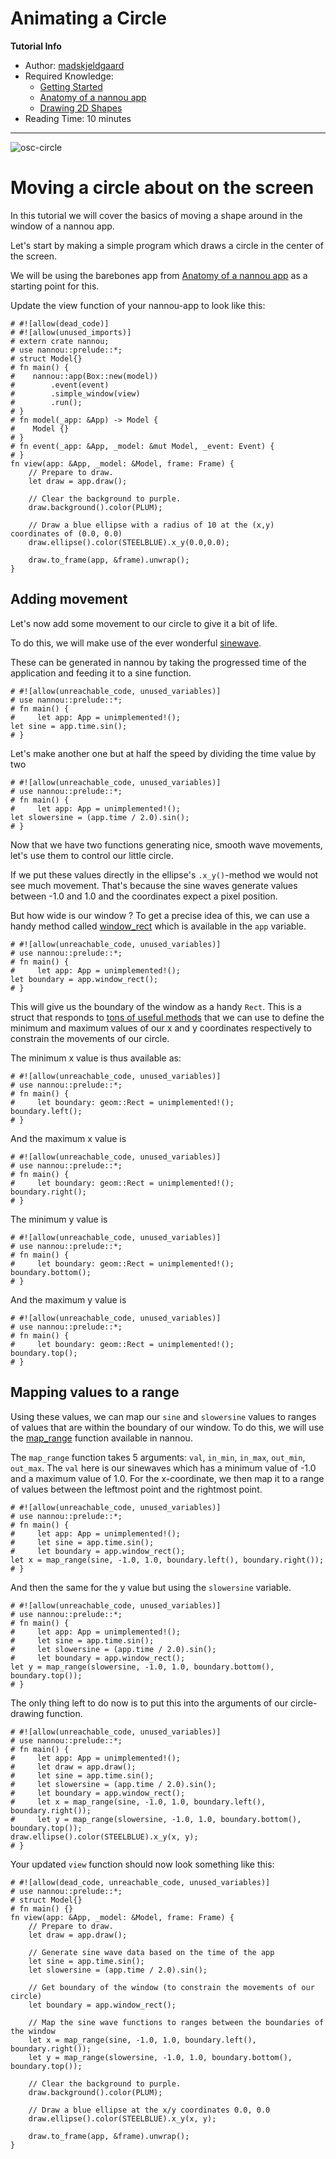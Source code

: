 # Animating a Circle

**Tutorial Info**

- Author: [madskjeldgaard](https://madskjeldgaard.dk)
- Required Knowledge:
    - [Getting Started](/getting_started.md)
    - [Anatomy of a nannou app](/tutorials/basics/anatomy-of-a-nannou-app.md)
    - [Drawing 2D Shapes](/tutorials/basics/drawing-2d-shapes.md)
- Reading Time: 10 minutes
---

![osc-circle](/tutorials/basics/images/moving-circle.gif)

# Moving a circle about on the screen
In this tutorial we will cover the basics of moving a shape around in the window of a nannou app.

Let's start by making a simple program which draws a circle in the center of the screen.

We will be using the barebones app from [Anatomy of a nannou app](/tutorials/basics/anatomy-of-a-nannou-app.md) as a starting point for this.

Update the view function of your nannou-app to look like this:

```rust,no_run
# #![allow(dead_code)]
# #![allow(unused_imports)]
# extern crate nannou;
# use nannou::prelude::*;
# struct Model{}
# fn main() {
#    nannou::app(Box::new(model))
#        .event(event)
#        .simple_window(view)
#        .run();
# }
# fn model(_app: &App) -> Model {
#    Model {}
# }
# fn event(_app: &App, _model: &mut Model, _event: Event) {
# }
fn view(app: &App, _model: &Model, frame: Frame) {
	// Prepare to draw.
    let draw = app.draw();

    // Clear the background to purple.
    draw.background().color(PLUM);

	// Draw a blue ellipse with a radius of 10 at the (x,y) coordinates of (0.0, 0.0)
    draw.ellipse().color(STEELBLUE).x_y(0.0,0.0);

    draw.to_frame(app, &frame).unwrap();
}
```

## Adding movement

Let's now add some movement to our circle to give it a bit of life.

To do this, we will make use of the ever wonderful [sinewave](https://en.wikipedia.org/wiki/Sine_wave).

These can be generated in nannou by taking the progressed time of the application and feeding it to a sine function.

```rust,no_run
# #![allow(unreachable_code, unused_variables)]
# use nannou::prelude::*;
# fn main() {
#     let app: App = unimplemented!();
let sine = app.time.sin();
# }
```

Let's make another one but at half the speed by dividing the time value by two

```rust,no_run
# #![allow(unreachable_code, unused_variables)]
# use nannou::prelude::*;
# fn main() {
#     let app: App = unimplemented!();
let slowersine = (app.time / 2.0).sin();
# }
```

Now that we have two functions generating nice, smooth wave movements, let's use them to control our little circle.

If we put these values directly in the ellipse's `.x_y()`-method we would not see much movement. That's because the sine waves generate values between -1.0 and 1.0 and the coordinates expect a pixel position.

But how wide is our window ? To get a precise idea of this, we can use a handy method called [window_rect](https://docs.rs/nannou/latest/nannou/app/struct.App.html#method.window_rect) which is available in the `app` variable.

```rust,no_run
# #![allow(unreachable_code, unused_variables)]
# use nannou::prelude::*;
# fn main() {
#     let app: App = unimplemented!();
let boundary = app.window_rect();
# }
```

This will give us the boundary of the window as a handy `Rect`. This is a struct that responds to [tons of useful methods](https://docs.rs/nannou/latest/nannou/geom/rect/struct.Rect.html) that we can use to define the minimum and maximum values of our x and y coordinates respectively to constrain the movements of our circle.

The minimum x value is thus available as:

```rust,no_run
# #![allow(unreachable_code, unused_variables)]
# use nannou::prelude::*;
# fn main() {
#     let boundary: geom::Rect = unimplemented!();
boundary.left();
# }
```

And the maximum x value is

```rust,no_run
# #![allow(unreachable_code, unused_variables)]
# use nannou::prelude::*;
# fn main() {
#     let boundary: geom::Rect = unimplemented!();
boundary.right();
# }
```

The minimum y value is

```rust,no_run
# #![allow(unreachable_code, unused_variables)]
# use nannou::prelude::*;
# fn main() {
#     let boundary: geom::Rect = unimplemented!();
boundary.bottom();
# }
```

And the maximum y value is

```rust,no_run
# #![allow(unreachable_code, unused_variables)]
# use nannou::prelude::*;
# fn main() {
#     let boundary: geom::Rect = unimplemented!();
boundary.top();
# }
```

## Mapping values to a range

Using these values, we can map our `sine` and `slowersine` values to ranges of values that are within the boundary of our window. To do this, we will use the [map_range](https://docs.rs/nannou/latest/nannou/math/fn.map_range.html) function available in nannou.

The `map_range` function takes 5 arguments: `val`, `in_min`, `in_max`, `out_min`, `out_max`. The `val` here is our sinewaves which has a minimum value of -1.0 and a maximum value of 1.0. For the x-coordinate, we then map it to a range of values between the leftmost point and the rightmost point.

```rust,no_run
# #![allow(unreachable_code, unused_variables)]
# use nannou::prelude::*;
# fn main() {
#     let app: App = unimplemented!();
#     let sine = app.time.sin();
#     let boundary = app.window_rect();
let x = map_range(sine, -1.0, 1.0, boundary.left(), boundary.right());
# }
```

And then the same for the y value but using the `slowersine` variable.

```rust,no_run
# #![allow(unreachable_code, unused_variables)]
# use nannou::prelude::*;
# fn main() {
#     let app: App = unimplemented!();
#     let sine = app.time.sin();
#     let slowersine = (app.time / 2.0).sin();
#     let boundary = app.window_rect();
let y = map_range(slowersine, -1.0, 1.0, boundary.bottom(), boundary.top());
# }
```

The only thing left to do now is to put this into the arguments of our circle-drawing function.

```rust,no_run
# #![allow(unreachable_code, unused_variables)]
# use nannou::prelude::*;
# fn main() {
#     let app: App = unimplemented!();
#     let draw = app.draw();
#     let sine = app.time.sin();
#     let slowersine = (app.time / 2.0).sin();
#     let boundary = app.window_rect();
#     let x = map_range(sine, -1.0, 1.0, boundary.left(), boundary.right());
#     let y = map_range(slowersine, -1.0, 1.0, boundary.bottom(), boundary.top());
draw.ellipse().color(STEELBLUE).x_y(x, y);
# }
```

Your updated `view` function should now look something like this:

```rust,no_run
# #![allow(dead_code, unreachable_code, unused_variables)]
# use nannou::prelude::*;
# struct Model{}
# fn main() {}
fn view(app: &App, _model: &Model, frame: Frame) {
    // Prepare to draw.
    let draw = app.draw();

    // Generate sine wave data based on the time of the app
    let sine = app.time.sin();
    let slowersine = (app.time / 2.0).sin();

    // Get boundary of the window (to constrain the movements of our circle)
    let boundary = app.window_rect();

    // Map the sine wave functions to ranges between the boundaries of the window
    let x = map_range(sine, -1.0, 1.0, boundary.left(), boundary.right());
    let y = map_range(slowersine, -1.0, 1.0, boundary.bottom(), boundary.top());

    // Clear the background to purple.
    draw.background().color(PLUM);

    // Draw a blue ellipse at the x/y coordinates 0.0, 0.0
    draw.ellipse().color(STEELBLUE).x_y(x, y);

    draw.to_frame(app, &frame).unwrap();
}
```
